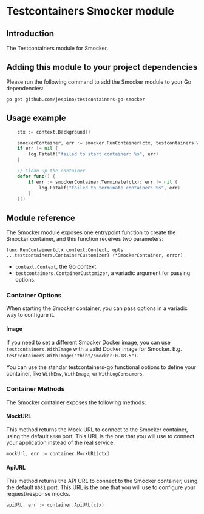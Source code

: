 # Testcontainers Smocker module

## Introduction

The Testcontainers module for Smocker.

## Adding this module to your project dependencies

Please run the following command to add the Smocker module to your Go dependencies:

```
go get github.com/jespino/testcontainers-go-smocker
```

## Usage example

```go
	ctx := context.Background()

	smockerContainer, err := smocker.RunContainer(ctx, testcontainers.WithImage("thiht/smocker:0.18.5"))
	if err != nil {
		log.Fatalf("failed to start container: %s", err)
	}

	// Clean up the container
	defer func() {
		if err := smockerContainer.Terminate(ctx); err != nil {
			log.Fatalf("failed to terminate container: %s", err)
		}
	}()
```

## Module reference

The Smocker module exposes one entrypoint function to create the Smocker container, and this function receives two parameters:

```golang
func RunContainer(ctx context.Context, opts ...testcontainers.ContainerCustomizer) (*SmockerContainer, error)
```

- `context.Context`, the Go context.
- `testcontainers.ContainerCustomizer`, a variadic argument for passing options.

### Container Options

When starting the Smocker container, you can pass options in a variadic way to configure it.

#### Image

If you need to set a different Smocker Docker image, you can use `testcontainers.WithImage` with a valid Docker image
for Smocker. E.g. `testcontainers.WithImage("thiht/smocker:0.18.5")`.

You can use the standar testcontainers-go functional options to define your
container, like `WithEnv`, `WithImage`, or `WithLogConsumers`.

### Container Methods

The Smocker container exposes the following methods:

#### MockURL

This method returns the Mock URL to connect to the Smocker container, using the default `8080` port.
This URL is the one that you will use to connect your application instead of the real service.

```go
mockUrl, err := container.MockURL(ctx)
```

#### ApiURL

This method returns the API URL to connect to the Smocker container, using the default `8081` port.
This URL is the one that you will use to configure your request/response mocks.

```go
apiURL, err := container.ApiURL(ctx)
```
